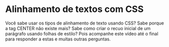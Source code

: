 # Alinhamento de textos com CSS

Você sabe usar os tipos de alinhamento de texto usando CSS? Sabe porque a tag CENTER não existe mais? Sabe como criar o recuo inicial de um parágrafo usando folhas de estilo? Pois acompanhe este vídeo até o final para responder a estas e muitas outras perguntas.